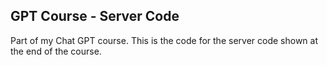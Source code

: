 ## GPT Course - Server Code
Part of my Chat GPT course. This is the code for the server code shown at the end of the course.
